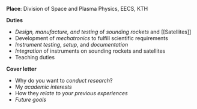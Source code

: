 **Place**: Division of Space and Plasma Physics, EECS, KTH

**Duties**
- *Design, manufacture, and testing* of *sounding rockets* and [[Satellites]]
- Development of *mechatronics* to fulfill scientific requirements
- *Instrument testing*, *setup*, and *documentation*
- *Integration* of instruments on sounding rockets and satellites
- Teaching duties

**Cover letter**
- Why do you want to *conduct research*?
- My *academic interests*
- How they *relate to your previous experiences*
- *Future goals*

